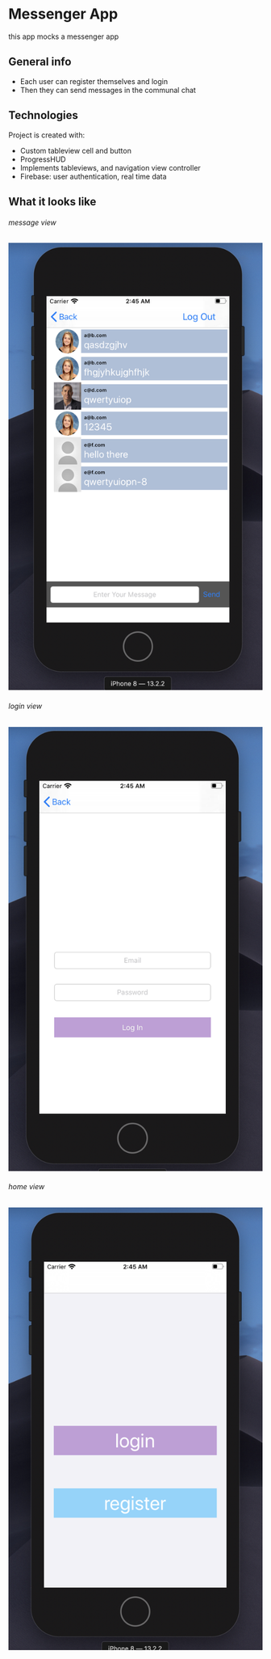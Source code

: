 # Messenger App
this app mocks a messenger app 


## General info
* Each user can register themselves and login
* Then they can send messages in the communal chat
	
## Technologies
Project is created with:
* Custom tableview cell and button
* ProgressHUD
* Implements tableviews, and navigation view controller
* Firebase: user authentication, real time data
	
## What it looks like
###### message view
![message view](messageView.png)
###### login view
![login view](login.png)
###### home view
![home view](home.png)
